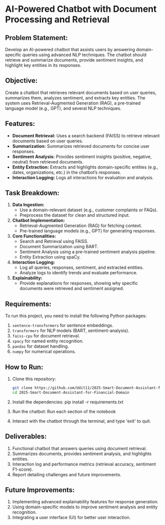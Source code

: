 # AI-Powered Chatbot with Document Processing and Retrieval

## Problem Statement:
Develop an AI-powered chatbot that assists users by answering domain-specific queries using advanced NLP techniques. The chatbot should retrieve and summarize documents, provide sentiment insights, and highlight key entities in its responses.

## Objective:
Create a chatbot that retrieves relevant documents based on user queries, summarizes them, analyzes sentiment, and extracts key entities. The system uses Retrieval-Augmented Generation (RAG), a pre-trained language model (e.g., GPT), and several NLP techniques.

## Features:
- **Document Retrieval:** Uses a search backend (FAISS) to retrieve relevant documents based on user queries.
- **Summarization:** Summarizes retrieved documents for concise user responses.
- **Sentiment Analysis:** Provides sentiment insights (positive, negative, neutral) from retrieved documents.
- **Entity Extraction:** Extracts and highlights domain-specific entities (e.g., dates, organizations, etc.) in the chatbot’s responses.
- **Interaction Logging:** Logs all interactions for evaluation and analysis.

## Task Breakdown:
1. **Data Ingestion:** 
   - Use a domain-relevant dataset (e.g., customer complaints or FAQs).
   - Preprocess the dataset for clean and structured input.
2. **Chatbot Implementation:**
   - Retrieval-Augmented Generation (RAG) for fetching context.
   - Pre-trained language models (e.g., GPT) for generating responses.
3. **Core Functionalities:**
   - Search and Retrieval using FAISS.
   - Document Summarization using BART.
   - Sentiment Analysis using a pre-trained sentiment analysis pipeline.
   - Entity Extraction using spaCy.
4. **Interaction Logging:**
   - Log all queries, responses, sentiment, and extracted entities.
   - Analyze logs to identify trends and evaluate performance.
5. **Explainability:**
   - Provide explanations for responses, showing why specific documents were retrieved and sentiment assigned.

## Requirements:
To run this project, you need to install the following Python packages:

1. `sentence-transformers` for sentence embeddings.
2. `transformers` for NLP models (BART, sentiment-analysis).
3. `faiss-cpu` for document retrieval.
4. `spacy` for named entity recognition.
5. `pandas` for dataset handling.
6. `numpy` for numerical operations.

## How to Run:
1. Clone this repository:
   ```bash
   git clone https://github.com/Udit11/2025-Smart-Document-Assistant-for-Financial-Domain.git
   cd 2025-Smart-Document-Assistant-for-Financial-Domain

2. Install the dependencies:
   pip install -r requirements.txt

3. Run the chatbot:
   Run each section of the notebook 

4. Interact with the chatbot through the terminal, and type 'exit' to quit.

## Deliverables:
1. Functional chatbot that answers queries using document retrieval.
2. Summarizes documents, provides sentiment analysis, and highlights entities.
3. Interaction log and performance metrics (retrieval accuracy, sentiment F1-score).
4. Report detailing challenges and future improvements.

## Future Improvements:
1. Implementing advanced explainability features for response generation.
2. Using domain-specific models to improve sentiment analysis and entity recognition.
3. Integrating a user interface (UI) for better user interaction.

